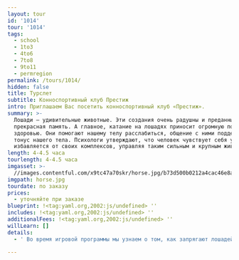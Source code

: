 ```yaml
---
layout: tour
id: '1014'
tour: '1014'
tags:
  - school
  - 1to3
  - 4to6
  - 7to8
  - 9to11
  - permregion
permalink: /tours/1014/
hidden: false
title: Турслет
subtitle: Конноспортивный клуб Престиж
intro: Приглашаем Вас посетить конноспортивный клуб «Престиж».
summary: >-
  Лошади – удивительные животные. Эти создания очень радушны и преданны, у них
  прекрасная память. А главное, катание на лошадях приносит огромную пользу
  здоровью. Они помогают нашему телу расслабиться, общение с ними поддерживает
  тонус нашего тела. Психологи утверждают, что человек чувствует себя увереннее,
  избавляется от своих комплексов, управляя таким сильным и крупным животным.
length: 4-4.5 часа
tourlength: 4-4.5 часа
imgasset: >-
  //images.contentful.com/x9tc47a70skr/horse.jpg/b73d500b0212a4cac46e8a613baf68e5/horse.jpg
imgpath: horse.jpg
tourdate: по заказу
prices:
  - уточняйте при заказе
blueprint: !<tag:yaml.org,2002:js/undefined> ''
includes: !<tag:yaml.org,2002:js/undefined> ''
additionalFees: !<tag:yaml.org,2002:js/undefined> ''
willLearn: []
details:
  - ' Во время игровой программы мы узнаем о том, как запрягают лошадей, как управляют ими, как и чем их кормят, как подковывают. Мы посетим конюшни племенных лошадей и домашний зоопарк, где увидим козочек, курочек, кроликов, овечек, индюшек и хрюшек. Также, совершим экскурсию по территории клуба и в музей лошади. И, конечно, каждый сможет ПОКАТАТЬСЯ на лошади! '

---
```

